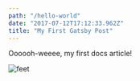 ```yaml
---
path: "/hello-world"
date: "2017-07-12T17:12:33.962Z"
title: "My First Gatsby Post"
---
```


Oooooh-weeee, my first docs article!

![feet](https://images.unsplash.com/photo-1505784045224-1247b2b29cf3?dpr=1&auto=compress,format&fit=crop&w=1350&h=&q=80&cs=tinysrgb&crop=)